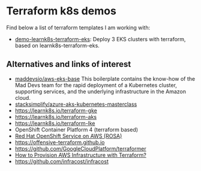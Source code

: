 # Terraform k8s demos
Find below a list of terraform templates I am working with:

- [demo-learnk8s-terraform-eks](demo-learnk8s-terraform-eks/README.md): Deploy 3 EKS clusters with terraform, based on learnk8s-terraform-eks.

## Alternatives and links of interest
- [maddevsio/aws-eks-base](https://github.com/maddevsio/aws-eks-base) This boilerplate contains the know-how of the Mad Devs team for the rapid deployment of a Kubernetes cluster, supporting services, and the underlying infrastructure in the Amazon cloud.
- [stacksimplify/azure-aks-kubernetes-masterclass](https://github.com/stacksimplify/azure-aks-kubernetes-masterclass)
- https://learnk8s.io/terraform-gke
- https://learnk8s.io/terraform-aks
- https://learnk8s.io/terraform-lke
- OpenShift Container Platform 4 (terraform based)
- [Red Hat OpenShift Service on AWS (ROSA)](https://www.openshift.com/products/amazon-openshift)
- https://offensive-terraform.github.io
- https://github.com/GoogleCloudPlatform/terraformer
- [How to Provision AWS Infrastructure with Terraform?](https://medium.com/avmconsulting-blog/provisioning-aws-infrastructure-with-terraform-6ab885fb3fcb)
- https://github.com/infracost/infracost 
